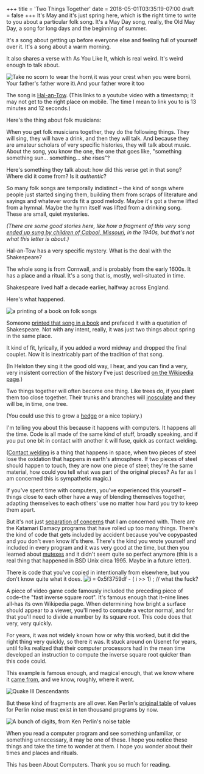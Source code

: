 +++
title = 'Two Things Together'
date = 2018-05-01T03:35:19-07:00
draft = false
+++
It's May and it's just spring here, which is the right time to write to you about a particular folk song. It's a May Day song, really, the Old May Day, a song for long days and the beginning of summer.

It's a song about getting up before everyone else and feeling full of yourself over it. It's a song about a warm morning.

It also shares a verse with As You Like It, which is real weird. It's weird enough to talk about.

![Take no scorn to wear the horn\ it was your crest when you were born\ Your father's father wore it\ And your father wore it too](/twothings_img_1.png)

The song is [Hal-an-Tow](https://www.youtube.com/watch?v=kk6c8keJ2sA&t=13m12s).
(This links to a youtube video with a timestamp; it may not get to the right place on mobile. The time I mean to link you to is 13 minutes and 12 seconds.)

Here's the thing about folk musicians:

When you get folk musicians together, they do the following things. They will sing, they will have a drink, and then they will talk. And because they are amateur scholars of very specific histories, they will talk about music. About the song, you know the one, the one that goes like, "something something sun... something... she rises"?

Here's something they talk about: how did this verse get in that song? Where did it come from? Is it _authentic_?

So many folk songs are temporally indistinct – the kind of songs where people just started singing them, building them from scraps of literature and sayings and whatever words fit a good melody. Maybe it's got a theme lifted from a hymnal. Maybe the hymn itself was lifted from a drinking song. These are small, quiet mysteries.

_(There are some good stories here, like how a fragment of this very song [ended up sung by children of Cabool, Missouri](https://blogs.loc.gov/folklife/2014/05/from-cornwall-to-the-ozarks-more-may-celebrations/?loclr=blogflt), in the 1940s, but that's not what this letter is about.)_

Hal-an-Tow has a very specific mystery. What is the deal with the Shakespeare?

The whole song is from Cornwall, and is probably from the early 1600s. It has a place and a ritual. It's a song that is, mostly, well-situated in time.

Shakespeare lived half a decade earlier, halfway across England.

Here's what happened.

![a printing of a book on folk songs](/twothings_img_2.png)

Someone [printed that song in a book](https://blogs.loc.gov/folklife/2017/05/hal-an-tow-some-intriguing-evidence-on-a-may-song/) and prefaced it with a quotation of Shakespeare. Not with any intent, really, it was just two things about spring in the same place.

It kind of fit, lyrically, if you added a word midway and dropped the final couplet. Now it is inextricably part of the tradition of that song.

(In Helston they sing it the good old way, I hear, and you can find a very, very insistent correction of the history I've just described [on the Wikipedia page](https://en.wikipedia.org/wiki/Furry_Dance#Pageant).)

Two things together will often become one thing. Like trees do, if you plant them too close together. Their trunks and branches will [inosculate](https://en.wikipedia.org/wiki/Inosculation) and they will be, in time, one tree.

(You could use this to grow a [hedge](https://en.wikipedia.org/wiki/Pleaching) or a nice topiary.)

I'm telling you about this because it happens with computers. It happens all the time. Code is all made of the same kind of stuff, broadly speaking, and if you put one bit in contact with another it will fuse, quick as contact welding.

([Contact welding](https://en.wikipedia.org/wiki/Cold_welding) is a thing that happens in space, when two pieces of steel lose the oxidation that happens in earth's atmosphere. If two pieces of steel should happen to touch, they are now one piece of steel; they're the same material, how could you tell what was part of the original pieces? As far as I am concerned this is sympathetic magic.)

If you've spent time with computers, you've experienced this yourself – things close to each other have a way of blending themselves together, adapting themselves to each others' use no matter how hard you try to keep them apart.

But it's not just [separation of concerns](https://en.wikipedia.org/wiki/Separation_of_concerns) that I am concerned with. There are the Katamari Damacy programs that have rolled up too many things. There's the kind of code that gets included by accident because you've copypasted and you don't even know it's there. There's the kind you wrote yourself and included in every program and it was very good at the time, but then you learned about [mutexes](https://en.wikipedia.org/wiki/Mutual_exclusion) and it didn't seem quite so perfect anymore (this is a real thing that happened in BSD Unix circa 1995. Maybe in a future letter).

There is code that you've copied in intentionally from elsewhere, but you don't know quite what it does.
![i = 0x5f3759df - ( i >> 1) ; // what the fuck?](/twothings_img_wtf.png)

A piece of video game code famously included the preceding piece of code–the "fast inverse square root". It's famous enough that it–nine lines all-has its own Wikipedia page. When determining how bright a surface should appear to a viewer, you'll need to compute a vector normal, and for that you'll need to divide a number by its square root. This code does that very, very quickly.

For years, it was not widely known how or why this worked, but it did the right thing very quickly, so there it was. It stuck around on Usenet for years, until folks realized that their computer processors had in the mean time developed an instruction to compute the inverse square root quicker than this code could.

This example is famous enough, and magical enough, that we know where it [came from](https://www.beyond3d.com/content/articles/8/), and we know, roughly, where it went.

![Quake III Descendants](/twothings_img_3.png)

But these kind of fragments are all over. Ken Perlin's [original table](http://mrl.nyu.edu/~perlin/noise/) of values for Perlin noise must exist in ten thousand programs by now.

![A bunch of digits, from Ken Perlin's noise table ](/twothings_img_4.png)

When you read a computer program and see something unfamiliar, or something unnecessary, it may be one of these. I hope you notice these things and take the time to wonder at them.  I hope you wonder about their times and places and rituals.

This has been About Computers. Thank you so much for reading.
